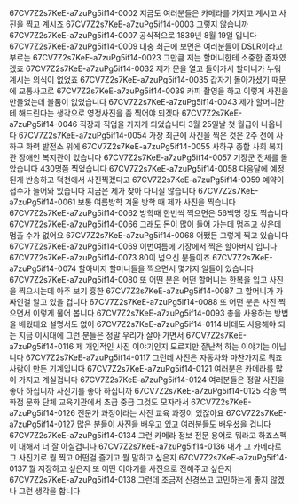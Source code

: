 67CV7Z2s7KeE-a7zuPg5if14-0002 지금도 여러분들은 카메라를 가지고 계시고 사진을 찍고 계시죠
67CV7Z2s7KeE-a7zuPg5if14-0003 그렇지 않습니까
67CV7Z2s7KeE-a7zuPg5if14-0007 공식적으로 1839년 8월 19일 입니다
67CV7Z2s7KeE-a7zuPg5if14-0009 대충 최근에 보면은 여러분들이 DSLR이라고 부르는
67CV7Z2s7KeE-a7zuPg5if14-0023 그만큼 저는 할머니한테 소중한 존재였겠죠
67CV7Z2s7KeE-a7zuPg5if14-0032 제가 문을 열고 들어가서 할머니가 누워 계시는 의식이 없었죠
67CV7Z2s7KeE-a7zuPg5if14-0035 갑자기 돌아가셨기 때문에 교통사고로
67CV7Z2s7KeE-a7zuPg5if14-0039 카피 촬영을 하고 이렇게 사진을 만들었는데 볼품이 없었습니다
67CV7Z2s7KeE-a7zuPg5if14-0043 제가 할머니한테 해드린다는 생각으로 영정사진을 좀 찍어야 되겠다
67CV7Z2s7KeE-a7zuPg5if14-0046 직장과 직업을 가지게 되었습니다 3월 25일날 첫 월급이 나옵니다
67CV7Z2s7KeE-a7zuPg5if14-0054 가장 최근에 사진을 찍은 것은 2주 전에 사하구 화력 발전소 위에
67CV7Z2s7KeE-a7zuPg5if14-0055 사하구 종합 사회 복지관 장애인 복지관이 있습니다
67CV7Z2s7KeE-a7zuPg5if14-0057 기장군 전체를 돌았습니다 430명쯤 찍었습니다
67CV7Z2s7KeE-a7zuPg5if14-0058 다음달에 예정된게 반송하고 덕천에서 사진찍겠다고
67CV7Z2s7KeE-a7zuPg5if14-0059 예약이 접수가 들어와 있습니다 지금은 제가 찾아 다니질 않습니다
67CV7Z2s7KeE-a7zuPg5if14-0061 보통 여름방학 겨울 방학 때 제가 사진을 찍습니다
67CV7Z2s7KeE-a7zuPg5if14-0062 방학때 한번씩 찍으면은 56백명 정도 찍습니다
67CV7Z2s7KeE-a7zuPg5if14-0066 그래도 돈이 많이 들어 가는데 멈추고 싶은데 멈출 수가 없어요
67CV7Z2s7KeE-a7zuPg5if14-0068 어쨌든 그렇게 찍고 있습니다
67CV7Z2s7KeE-a7zuPg5if14-0069 이번여름에 기장에서 찍은 할아버지 입니다
67CV7Z2s7KeE-a7zuPg5if14-0073 80이 넘으신 분들이죠
67CV7Z2s7KeE-a7zuPg5if14-0074 할아버지 할머니들을 찍으면서 몇가지 일들이 있습니다
67CV7Z2s7KeE-a7zuPg5if14-0080 또 어떤 분은 어떤 할머니는 한복을 입고 사진을 찍으시는데 아주 보기 흉한
67CV7Z2s7KeE-a7zuPg5if14-0087 그 할머니가 가짜인걸 알고 있을 겁니다
67CV7Z2s7KeE-a7zuPg5if14-0088 또 어떤 분은 사진 찍으면서 이렇게 물어 봅니다
67CV7Z2s7KeE-a7zuPg5if14-0093 총을 사용하는 방법을 배웠대요 설명서도 없이
67CV7Z2s7KeE-a7zuPg5if14-0114 비데도 사용해야 되는 지금 이시대에 그런 분들은 정말 우리가 살아 가면서
67CV7Z2s7KeE-a7zuPg5if14-0116 제 개인적인 사진 이야기인지 모르지만 잘난척 하는 이야기는 아닙니다
67CV7Z2s7KeE-a7zuPg5if14-0117 그런데 사진은 자동차와 마찬가지로 뭐죠 사람이 만든 기계입니다
67CV7Z2s7KeE-a7zuPg5if14-0121 여러분은 카메라를 많이 가지고 계실겁니다
67CV7Z2s7KeE-a7zuPg5if14-0124 여러분들은 정말 사진을 좋아 하십니까 사진기를 좋아 하십니까
67CV7Z2s7KeE-a7zuPg5if14-0125 각종 백화점 문화 단체 교육기관에서 초급 중급 그것도 모자라서
67CV7Z2s7KeE-a7zuPg5if14-0126 전문가 과정이라는 사진 교육 과정이 있잖아요
67CV7Z2s7KeE-a7zuPg5if14-0127 많은 분들이 사진을 배우고 있고 여러분들도 배우셨을 겁니다
67CV7Z2s7KeE-a7zuPg5if14-0134 그런 카메라 정보 전문 용어로 뭐라고 하죠스펙이 대해서 더 잘 아실겁니다
67CV7Z2s7KeE-a7zuPg5if14-0136 내가 그 카메라로 그 사진기로 뭘 찍고 어떤걸 즐기고 뭘 말하고 싶은지
67CV7Z2s7KeE-a7zuPg5if14-0137 뭘 저장하고 싶은지 또 어떤 이야기를 사진으로 전해주고 싶은지
67CV7Z2s7KeE-a7zuPg5if14-0138 그런데 조금저 신경쓰고 고민하는게 좋지 않겠나 그런 생각을 합니다
